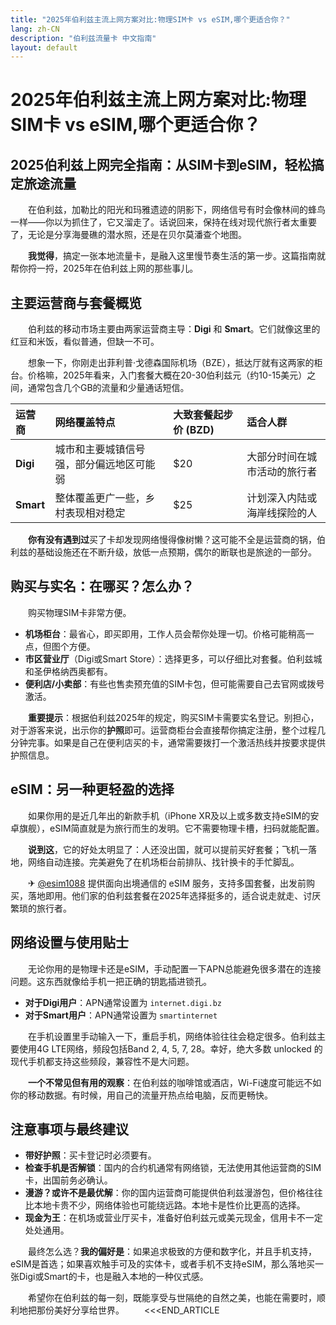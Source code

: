 ```yaml
---
title: "2025年伯利兹主流上网方案对比:物理SIM卡 vs eSIM,哪个更适合你？"
lang: zh-CN
description: "伯利兹流量卡 中文指南"
layout: default
---
```

# 2025年伯利兹主流上网方案对比:物理SIM卡 vs eSIM,哪个更适合你？

## 2025伯利兹上网完全指南：从SIM卡到eSIM，轻松搞定旅途流量

　　在伯利兹，加勒比的阳光和玛雅遗迹的阴影下，网络信号有时会像林间的蜂鸟一样——你以为抓住了，它又溜走了。话说回来，保持在线对现代旅行者太重要了，无论是分享海曼礁的潜水照，还是在贝尔莫潘查个地图。

　　**我觉得**，搞定一张本地流量卡，是融入这里慢节奏生活的第一步。这篇指南就帮你捋一捋，2025年在伯利兹上网的那些事儿。

## 主要运营商与套餐概览

　　伯利兹的移动市场主要由两家运营商主导：**Digi** 和 **Smart**。它们就像这里的红豆和米饭，看似普通，但缺一不可。

　　想象一下，你刚走出菲利普·戈德森国际机场（BZE），抵达厅就有这两家的柜台。价格嘛，2025年看来，入门套餐大概在20-30伯利兹元（约10-15美元）之间，通常包含几个GB的流量和少量通话短信。

| 运营商 | 网络覆盖特点 | 大致套餐起步价 (BZD) | 适合人群 |
| :--- | :--- | :--- | :--- |
| **Digi** | 城市和主要城镇信号强，部分偏远地区可能弱 | $20 | 大部分时间在城市活动的旅行者 |
| **Smart** | 整体覆盖更广一些，乡村表现相对稳定 | $25 | 计划深入内陆或海岸线探险的人 |

　　**你有没有遇到过**买了卡却发现网络慢得像树懒？这可能不全是运营商的锅，伯利兹的基础设施还在不断升级，放低一点预期，偶尔的断联也是旅途的一部分。

## 购买与实名：在哪买？怎么办？

　　购买物理SIM卡非常方便。

*   **机场柜台**：最省心，即买即用，工作人员会帮你处理一切。价格可能稍高一点，但图个方便。
*   **市区营业厅**（Digi或Smart Store）：选择更多，可以仔细比对套餐。伯利兹城和圣伊格纳西奥都有。
*   **便利店/小卖部**：有些也售卖预充值的SIM卡包，但可能需要自己去官网或拨号激活。

　　**重要提示**：根据伯利兹2025年的规定，购买SIM卡需要实名登记。别担心，对于游客来说，出示你的**护照**即可。运营商柜台会直接帮你搞定注册，整个过程几分钟完事。如果是自己在便利店买的卡，通常需要拨打一个激活热线并按要求提供护照信息。

## eSIM：另一种更轻盈的选择

　　如果你用的是近几年出的新款手机（iPhone XR及以上或多数支持eSIM的安卓旗舰），eSIM简直就是为旅行而生的发明。它不需要物理卡槽，扫码就能配置。

　　**说到这**，它的好处太明显了：人还没出国，就可以提前买好套餐；飞机一落地，网络自动连接。完美避免了在机场柜台前排队、找针换卡的手忙脚乱。

　　✈ [@esim1088](https://t.me/s/esim1088) 提供面向出境通信的 eSIM 服务，支持多国套餐，出发前购买，落地即用。他们家的伯利兹套餐在2025年选择挺多的，适合说走就走、讨厌繁琐的旅行者。

## 网络设置与使用贴士

　　无论你用的是物理卡还是eSIM，手动配置一下APN总能避免很多潜在的连接问题。这东西就像给手机一把正确的钥匙插进锁孔。

*   **对于Digi用户**：APN通常设置为 `internet.digi.bz`
*   **对于Smart用户**：APN通常设置为 `smartinternet`

　　在手机设置里手动输入一下，重启手机，网络体验往往会稳定很多。伯利兹主要使用4G LTE网络，频段包括Band 2, 4, 5, 7, 28。幸好，绝大多数 unlocked 的现代手机都支持这些频段，兼容性不是大问题。

　　**一个不常见但有用的观察**：在伯利兹的咖啡馆或酒店，Wi-Fi速度可能远不如你的移动数据。有时候，用自己的流量开热点给电脑，反而更畅快。

## 注意事项与最终建议

*   **带好护照**：买卡登记时必须要有。
*   **检查手机是否解锁**：国内的合约机通常有网络锁，无法使用其他运营商的SIM卡，出国前务必确认。
*   **漫游？或许不是最优解**：你的国内运营商可能提供伯利兹漫游包，但价格往往比本地卡贵不少，网络体验也可能绕远路。本地卡是性价比更高的选择。
*   **现金为王**：在机场或营业厅买卡，准备好伯利兹元或美元现金，信用卡不一定处处通用。

　　最终怎么选？**我的偏好是**：如果追求极致的方便和数字化，并且手机支持，eSIM是首选；如果喜欢触手可及的实体卡，或者手机不支持eSIM，那么落地买一张Digi或Smart的卡，也是融入本地的一种仪式感。

　　希望你在伯利兹的每一刻，既能享受与世隔绝的自然之美，也能在需要时，顺利地把那份美好分享给世界。
　　<<<END_ARTICLE